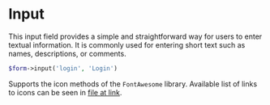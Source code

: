 # Input

This input field provides a simple and straightforward way for users to enter textual information. It is commonly used for entering short text such as names, descriptions, or comments.
```php
$form->input('login', 'Login')
```
Supports the icon methods of the `FontAwesome` library. Available list of links to icons can be seen in [file at link](https://github.com/bfg-s/admin/blob/master/src/Traits/FontAwesome.php).
